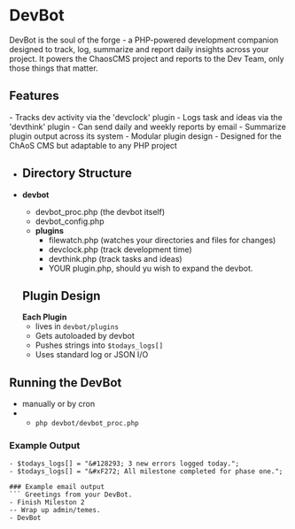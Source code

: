 <h1>DevBot</h1>
DevBot is the soul of the forge - a PHP-powered development companion designed to track, log, summarize and report daily insights across your project. It powers the ChaosCMS project and reports to the Dev Team, only those things that matter.

<h2> Features</h2>
- Tracks dev activity via the 'devclock' plugin
- Logs task and ideas via the 'devthink' plugin
- Can send daily and weekly reports by email
- Summarize plugin output across its system
- Modular plugin design
- Designed for the ChAoS CMS but adaptable to any PHP project

- <h2> Directory Structure</h2>
- <strong>devbot</strong>
  <ul>
    <li>devbot_proc.php (the devbot itself)</li>
    <li>devbot_config.php</li>
     <li><strong>plugins</strong>
       <ul>
        <li>filewatch.php (watches your directories and files for changes)</li>
        <li>devclock.php (track development time)</li>
        <li>devthink.php (track tasks and ideas)</li>
        <li>YOUR plugin.php, should yu wish to expand the devbot.</li>
       </ul>
     </li>
  </ul>
 
  <h2>Plugin Design</h2>
  <strong>Each Plugin</strong>
  <ul>
    <li>lives in <code>devbot/plugins</code></li>
    <li>Gets autoloaded by devbot</li>
    <li>Pushes strings into <code>$todays_logs[]</code></li>
    <li>Uses standard log or JSON I/O</li>
 </ul>
    
  ## Running the DevBot
  - manually or by cron
   - - <code>php devbot/devbot_proc.php</code>
  
  ### Example Output
  ```
  - $todays_logs[] = "&#128293; 3 new errors logged today.";
  - $todays_logs[] = "&#xF272; All milestone completed for phase one.";

  ### Example email output
  ``` Greetings from your DevBot.
  - Finish Mileston 2
  -- Wrap up admin/temes.
  - DevBot
